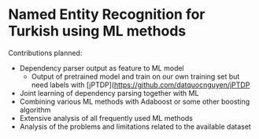 # Named Entity Recognition for Turkish using ML methods

Contributions planned:

* Dependency parser output as feature to ML model
  - Output of pretrained model and train on our own training set but need labels with [jPTDP](https://github.com/datquocnguyen/jPTDP
* Joint learning of dependency parsing together with ML
* Combining various ML methods with Adaboost or some other boosting algorithm
* Extensive analysis of all frequently used ML methods
* Analysis of the problems and limitations related to the available dataset

